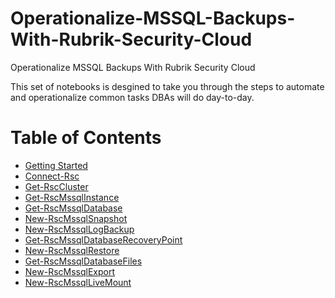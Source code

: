 # Operationalize-MSSQL-Backups-With-Rubrik-Security-Cloud
Operationalize MSSQL Backups With Rubrik Security Cloud

This set of notebooks is desgined to take you through the steps to automate and operationalize common tasks DBAs will do day-to-day. 

# Table of Contents
- [Getting Started](./content/000.GettingStarted.ipynb)
- [Connect-Rsc](./content/001.Connect-Rsc.ipynb)
- [Get-RscCluster](./content/002.Get-RscCluster.ipynb)
- [Get-RscMssqlInstance](./content/003.Get-RscMssqlInstance.ipynb)
- [Get-RscMssqlDatabase](./content/004.Get-RscMssqlDatabase.ipynb)
- [New-RscMssqlSnapshot](./content/005.New-RscMssqlSnapshot.ipynb)
- [New-RscMssqlLogBackup](./content/006.New-RscMssqlLogBackup.ipynb)
- [Get-RscMssqlDatabaseRecoveryPoint](./content/007.Get-RscMssqlDatabaseRecoveryPoint.ipynb)
- [New-RscMssqlRestore](./content/008.New-RscMssqlRestore.ipynb)
- [Get-RscMssqlDatabaseFiles](./content/009.Get-RscMssqlDatabaseFiles.ipynb)
- [New-RscMssqlExport](./content/010.New-RscMssqlExport.ipynb)
- [New-RscMssqlLiveMount](./content/011.New-RscMssqlLiveMount.ipynb)
